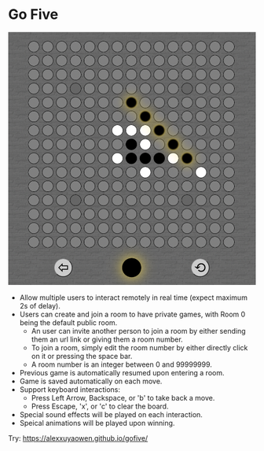 # Go Five

![Demo](https://github.com/alexxuyaowen/gofive/blob/main/demo/demo.png)

- Allow multiple users to interact remotely in real time (expect maximum 2s of delay).
- Users can create and join a room to have private games, with Room 0 being the default public room.
  - An user can invite another person to join a room by either sending them an url link or giving them a room number.
  - To join a room, simply edit the room number by either directly click on it or pressing the space bar.
  - A room number is an integer between 0 and 99999999.
- Previous game is automatically resumed upon entering a room.
- Game is saved automatically on each move.
- Support keyboard interactions:
  - Press Left Arrow, Backspace, or 'b' to take back a move.
  - Press Escape, 'x', or 'c' to clear the board.
- Special sound effects will be played on each interaction.
- Speical animations will be played upon winning.

Try: https://alexxuyaowen.github.io/gofive/
